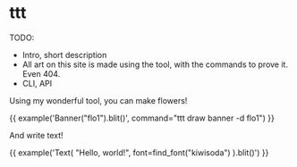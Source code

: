 # ttt

TODO:

- Intro, short description
- All art on this site is made using the tool, with the commands to prove it. Even 404.
- CLI, API

Using my wonderful tool, you can make flowers!

{{ example('Banner("flo1").blit()', command="ttt draw banner -d flo1") }}

And write text!

{{ example('Text(
    "Hello, world!",
    font=find_font("kiwisoda")
).blit()') }}

